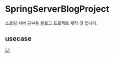 # SpringServerBlogProject
스프링 서버 공부용 블로그 프로젝트 제작 깃 입니다.

<h2>usecase</h2>

<img src ="https://github.com/skah1061/SpringServerBlogProject/assets/81159848/184368a1-93c8-4d03-8af4-b23e57309d50">

